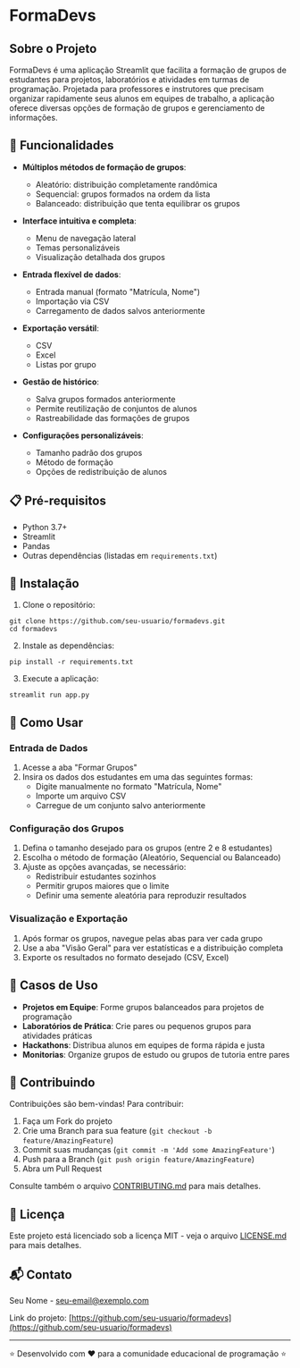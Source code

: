 # FormaDevs

## Sobre o Projeto

FormaDevs é uma aplicação Streamlit que facilita a formação de grupos de estudantes para projetos, laboratórios e atividades em turmas de programação. Projetada para professores e instrutores que precisam organizar rapidamente seus alunos em equipes de trabalho, a aplicação oferece diversas opções de formação de grupos e gerenciamento de informações.

## 🚀 Funcionalidades

- **Múltiplos métodos de formação de grupos**:
  - Aleatório: distribuição completamente randômica
  - Sequencial: grupos formados na ordem da lista
  - Balanceado: distribuição que tenta equilibrar os grupos

- **Interface intuitiva e completa**:
  - Menu de navegação lateral
  - Temas personalizáveis
  - Visualização detalhada dos grupos

- **Entrada flexível de dados**:
  - Entrada manual (formato "Matrícula, Nome")
  - Importação via CSV
  - Carregamento de dados salvos anteriormente

- **Exportação versátil**:
  - CSV
  - Excel
  - Listas por grupo

- **Gestão de histórico**:
  - Salva grupos formados anteriormente
  - Permite reutilização de conjuntos de alunos
  - Rastreabilidade das formações de grupos

- **Configurações personalizáveis**:
  - Tamanho padrão dos grupos
  - Método de formação
  - Opções de redistribuição de alunos

## 📋 Pré-requisitos

- Python 3.7+
- Streamlit
- Pandas
- Outras dependências (listadas em `requirements.txt`)

## 🔧 Instalação

1. Clone o repositório:
```
git clone https://github.com/seu-usuario/formadevs.git
cd formadevs
```

2. Instale as dependências:
```
pip install -r requirements.txt
```

3. Execute a aplicação:
```
streamlit run app.py
```

## 📖 Como Usar

### Entrada de Dados
1. Acesse a aba "Formar Grupos"
2. Insira os dados dos estudantes em uma das seguintes formas:
   - Digite manualmente no formato "Matrícula, Nome"
   - Importe um arquivo CSV
   - Carregue de um conjunto salvo anteriormente

### Configuração dos Grupos
1. Defina o tamanho desejado para os grupos (entre 2 e 8 estudantes)
2. Escolha o método de formação (Aleatório, Sequencial ou Balanceado)
3. Ajuste as opções avançadas, se necessário:
   - Redistribuir estudantes sozinhos
   - Permitir grupos maiores que o limite
   - Definir uma semente aleatória para reproduzir resultados

### Visualização e Exportação
1. Após formar os grupos, navegue pelas abas para ver cada grupo
2. Use a aba "Visão Geral" para ver estatísticas e a distribuição completa
3. Exporte os resultados no formato desejado (CSV, Excel)

## 🎯 Casos de Uso

- **Projetos em Equipe**: Forme grupos balanceados para projetos de programação
- **Laboratórios de Prática**: Crie pares ou pequenos grupos para atividades práticas
- **Hackathons**: Distribua alunos em equipes de forma rápida e justa
- **Monitorias**: Organize grupos de estudo ou grupos de tutoria entre pares

## 🤝 Contribuindo

Contribuições são bem-vindas! Para contribuir:

1. Faça um Fork do projeto
2. Crie uma Branch para sua feature (`git checkout -b feature/AmazingFeature`)
3. Commit suas mudanças (`git commit -m 'Add some AmazingFeature'`)
4. Push para a Branch (`git push origin feature/AmazingFeature`)
5. Abra um Pull Request

Consulte também o arquivo [CONTRIBUTING.md](CONTRIBUTING.md) para mais detalhes.

## 📝 Licença

Este projeto está licenciado sob a licença MIT - veja o arquivo [LICENSE.md](LICENSE.md) para mais detalhes.

## 📬 Contato

Seu Nome - [seu-email@exemplo.com](mailto:seu-email@exemplo.com)

Link do projeto: [https://github.com/seu-usuario/formadevs](https://github.com/seu-usuario/formadevs)

---

⭐️ Desenvolvido com ❤️ para a comunidade educacional de programação ⭐️
